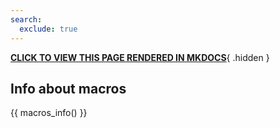 ```yaml
---
search:
  exclude: true
---
```


**[CLICK TO VIEW THIS PAGE RENDERED IN MKDOCS](https://nesi.github.io/support-docs/MACROS/)**{ .hidden }

## Info about macros

{{ macros_info() }}
